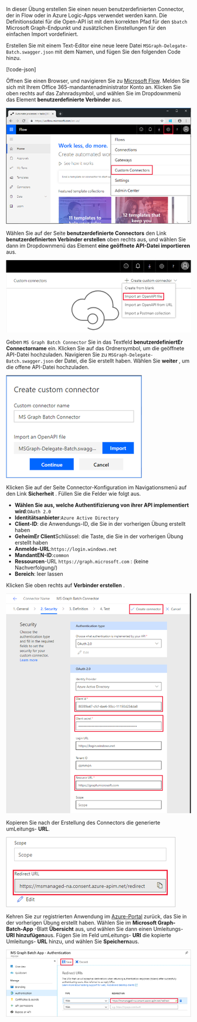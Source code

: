 <!-- markdownlint-disable MD002 MD041 -->

In dieser Übung erstellen Sie einen neuen benutzerdefinierten Connector, der in Flow oder in Azure Logic-Apps verwendet werden kann. Die Definitionsdatei für die Open-API ist mit dem korrekten Pfad für den `$batch` Microsoft Graph-Endpunkt und zusätzlichen Einstellungen für den einfachen Import vordefiniert.

Erstellen Sie mit einem Text-Editor eine neue leere Datei `MSGraph-Delegate-Batch.swagger.json` mit dem Namen, und fügen Sie den folgenden Code hinzu.

[!code-json[](../LabFiles/MSGraph-Delegate-Batch.swagger.json)]

Öffnen Sie einen Browser, und navigieren Sie zu [Microsoft Flow](https://flow.microsoft.com). Melden Sie sich mit Ihrem Office 365-mandantenadministrator Konto an. Klicken Sie oben rechts auf das Zahnradsymbol, und wählen Sie im Dropdownmenü das Element **benutzerdefinierte Verbinder** aus.

![Screenshot des Dropdownmenüs in Microsoft Flow](./images/flow-conn1.png)

Wählen Sie auf der Seite **benutzerdefinierte Connectors** den Link **benutzerdefinierten Verbinder erstellen** oben rechts aus, und wählen Sie dann im Dropdownmenü das Element **eine geöffnete API-Datei importieren** aus.

 ![Ein Screenshot des Dropdownmenüs benutzerdefinierte Verbindung erstellen in Microsoft Flow](./images/flow-conn2.png)

Geben `MS Graph Batch Connector` Sie in das Textfeld **benutzerdefiniertEr Connectorname** ein. Klicken Sie auf das Ordnersymbol, um die geöffnete API-Datei hochzuladen. Navigieren Sie zu `MSGraph-Delegate-Batch.swagger.json` der Datei, die Sie erstellt haben. Wählen Sie **weiter** , um die offene API-Datei hochzuladen.

 ![Screenshot des Dialogfelds "benutzerdefinierten Connector erstellen"](./images/flow-conn3.png)

Klicken Sie auf der Seite Connector-Konfiguration im Navigationsmenü auf den Link **Sicherheit** . Füllen Sie die Felder wie folgt aus.

- **Wählen Sie aus, welche Authentifizierung von ihrer API implementiert wird**:`OAuth 2.0`
- **Identitätsanbieter**:`Azure Active Directory`
- **Client-ID**: die Anwendungs-ID, die Sie in der vorherigen Übung erstellt haben
- **GeheimEr Client**Schlüssel: die Taste, die Sie in der vorherigen Übung erstellt haben
- **Anmelde-URL**:`https://login.windows.net`
- **MandantEN-ID**:`common`
- **Ressourcen**-URL `https://graph.microsoft.com` : (keine Nachverfolgung/)
- **Bereich**: leer lassen

Klicken Sie oben rechts auf **Verbinder erstellen** .

![Screenshot der Registerkarte "Sicherheit" in der Connector-Konfiguration](./images/flow-conn4.png)

Kopieren Sie nach der Erstellung des Connectors die generierte umLeitungs- **URL**.

![Screenshot der generierten umLeitungs-URL](./images/flow-conn5.png)

Kehren Sie zur registrierten Anwendung im [Azure-Portal](https://aad.portal.azure.com) zurück, das Sie in der vorherigen Übung erstellt haben. Wählen Sie im **Microsoft Graph-Batch-App** -Blatt **Übersicht** aus, und wählen Sie dann einen Umleitungs- **URI hinzufügen**aus. Fügen Sie im Feld umLeitungs- **URI** die kopierte Umleitungs- **URL** hinzu, und wählen Sie **Speichern**aus.

![Screenshot des Blatts "Antwort-URLs" im Azure-Portal](./images/flow-conn-preview6.png)